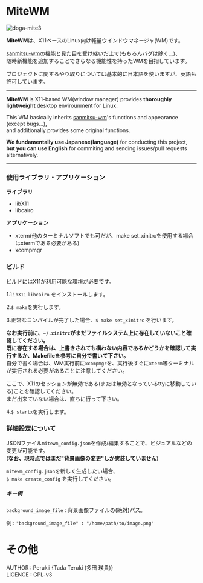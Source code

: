# MiteWM

![doga-mite3](https://user-images.githubusercontent.com/57752033/89909409-004ced00-dc2a-11ea-980a-7ff7d0de59aa.gif)


**MiteWM**は、X11ベースのLinux向け軽量ウインドウマネージャ(WM)です。 <br>

[sanmitsu-wm](https://github.com/Perukii/sanmitsu-wm)の機能と見た目を受け継いだ上で(もちろんバグは除く...)、<br>
随時新機能を追加することでさらなる機能性を持ったWMを目指しています。<br>

プロジェクトに関するやり取りについては基本的に日本語を使いますが、英語も許可しています。

___

**MiteWM** is X11-based WM(window manager) provides **thoroughly lightweight** desktop envirounment for Linux. <br>

This WM basically inherits [sanmitsu-wm](https://github.com/Perukii/sanmitsu-wm)'s functions and appearance (except bugs...), <br>
and additionally provides some original functions.  

**We fundamentally use Japanese(language)** for conducting this project, **but you can use English** for commiting and sending issues/pull requests alternatively.

___

### 使用ライブラリ・アプリケーション

**ライブラリ**
 - libX11
 - libcairo
 
**アプリケーション**
  - xterm(他のターミナルソフトでも可だが、make set_xinitrcを使用する場合はxtermである必要がある)
  - xcompmgr
 
### ビルド

ビルドにはX11が利用可能な環境が必要です。<br>

1.`libX11` `libcairo` をインストールします。<br>

2.`$ make`を実行します。 <br>

3.正常なコンパイルが完了した場合、`$ make set_xinitrc` を行います。<br>

**なお実行前に、`~/.xinitrc`がまだファイルシステム上に存在していないこと確認してください。<br>
既に存在する場合は、上書きされても構わない内容であるかどうかを確認して実行するか、Makefileを参考に自分で書いて下さい。** <br> 
自分で書く場合は、WM実行前に`xcompmgr`を、実行後すぐに`xterm`等ターミナルが実行される必要があることに注意してください。

ここで、X11のセッションが無効である(または無効となっているttyに移動している)ことを確認してください。<br>
まだ出来ていない場合は、直ちに行って下さい。<br>

4.`$ startx`を実行します。

### 詳細設定について

JSONファイル`mitewm_config.json`を作成/編集することで、ビジュアルなどの変更が可能です。<br>
(**なお、現時点ではまだ"背景画像の変更"しか実装していません**)<br>

`mitewm_config.json`を新しく生成したい場合、<br>
`$ make create_config` を実行してください。<br>

##### キー例

`background_image_file` : 背景画像ファイルの(絶対)パス。<br>

例 : `"background_image_file" : "/home/path/to/image.png"` 

# その他

AUTHOR : Perukii {Tada Teruki (多田 瑛貴)} <br>
LICENCE : GPL-v3


